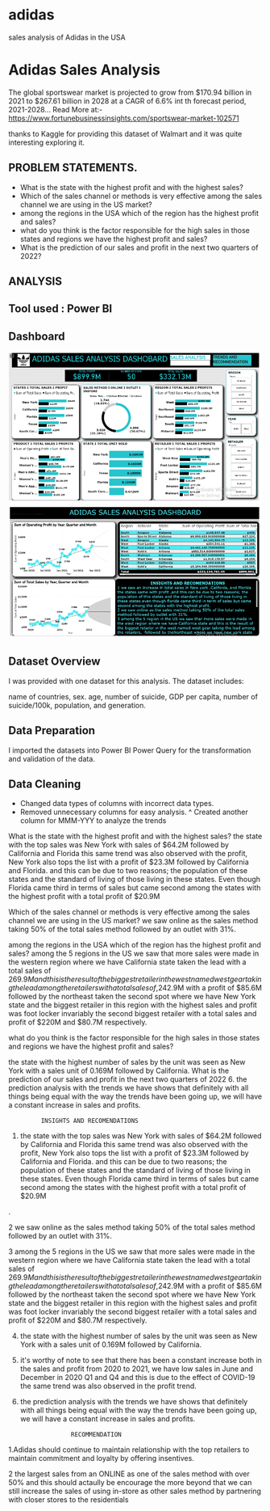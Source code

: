 # adidas
sales analysis of Adidas in the USA

# Adidas Sales Analysis
 The global sportswear market is projected to grow from $170.94 billion in 2021 to $267.61 billion in 2028 at a CAGR of 6.6% int th  forecast period, 2021-2028... Read More at:-  https://www.fortunebusinessinsights.com/sportswear-market-102571

thanks to Kaggle for providing this dataset of Walmart and it was quite interesting exploring it.

## PROBLEM STATEMENTS.

* What is the state with the highest profit and with the highest sales?
* Which of the sales channel or methods is very effective among the sales channel we are using in the US market?
* among the regions in the USA which of the region has the highest profit and sales?
* what do you think is the factor responsible for the high sales in those states and regions we have the highest profit and sales?
* What is the prediction of our sales and profit in the next two quarters of 2022?

## ANALYSIS

## Tool used : Power BI

## Dashboard

![](https://github.com/chefgene/adidas/blob/main/ad10.PNG)
![](https://github.com/chefgene/adidas/blob/main/ad11.PNG)


## Dataset Overview
I was provided with one dataset for this analysis. The dataset includes:

name of countries, sex. age, number of suicide, GDP per capita, number of suicide/100k, population, and generation.

## Data Preparation
I imported the datasets into Power BI Power Query for the transformation and validation of the data.

## Data Cleaning
* Changed data types of columns with incorrect data types.
* Removed unnecessary columns for easy analysis.
^ Created another column for MMM-YYY to analyze the trends

What is the state with the highest profit and with the highest sales?
the state with the top sales was New York with sales of $64.2M followed by California and Florida this same trend was 
 also observed with the profit, New York also tops the list with a profit of $23.3M followed by California and Florida. and this can be due to two reasons; the population of these states and the standard of living of those living in these states. Even though Florida came third in terms of sales but came second among the states with the highest profit with a total profit of $20.9M

Which of the sales channel or methods is very effective among the sales channel we are using in the US market?
 we saw online as the sales method taking 50% of the total sales method followed by an outlet with 31%.

  among the regions in the USA which of the region has the highest profit and sales?
   among the 5 regions in the US we saw that more sales were made in the western region where we have California state taken the lead with a total sales of $269.9M  and this is the result of the biggest retailer in the west named west gear taking the lead among the retailers with a total sales of ,$242.9M with a profit of $85.6M followed by the northeast taken the second spot where we have New York state and the biggest retailer in this region with the highest sales and profit was foot locker invariably the second biggest retailer with a total sales and profit of $220M and $80.7M respectively.

   what do you think is the factor responsible for the high sales in those states and regions we have the highest profit and sales?

   the state with the highest number of sales by the unit was seen as New York with a sales unit of 0.169M followed by California.
What is the prediction of our sales and profit in the next two quarters of 2022
6. the prediction analysis with the trends we have shows that definitely with all things being equal with the way the trends have been going up, we will have a constant increase in sales and profits.



   

             INSIGHTS AND RECOMENDATIONS



1. the state with the top sales was New York with sales of $64.2M followed by California and Florida this same trend was also observed with the profit, New York also tops the list with a profit of $23.3M followed by California and Florida. and this can be due to two reasons; the population of these states and the standard of living of those living in these states. Even though Florida came third in terms of sales but came second among the states with the highest profit with a total profit of $20.9M

.

2 we saw online as the sales method taking 50% of the total sales method followed by an outlet with 31%.

3 among the 5 regions in the US we saw that more sales were made in the western region where we have California state taken the lead with a total sales of $269.9M  and this is the result of the biggest retailer in the west named west gear taking the lead among the retailers with a total sales of ,$242.9M with a profit of $85.6M followed by the northeast taken the second spot where we have New York state and the biggest retailer in this region with the highest sales and profit was foot locker invariably the second biggest retailer with a total sales and profit of $220M and $80.7M respectively.



4. the state with the highest number of sales by the unit was seen as New York with a sales unit of 0.169M followed by California.



5. it's worthy of note to see that there has been a constant increase both in the sales and profit from 2020 to 2021, we have low sales in June and December in 2020 Q1 and Q4  and this is due to the effect of COVID-19 the same trend was also observed in the profit trend. 



6. the prediction analysis with the trends we have shows that definitely with all things being equal with the way the trends have been going up, we will have a constant increase in sales and profits.



                     RECOMMENDATION

1.Adidas should continue to maintain relationship  with the top retailers to maintain commitment and loyalty by offering insentives.



2 the largest sales from an ONLINE as one of the sales method with over 50% and  this should actaully be encourage the more beyond that we can still increase the sales of using in-store as other sales method by partnering with closer stores to the residentials








